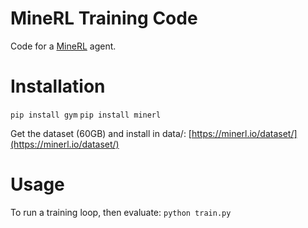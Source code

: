# MineRL Training Code

Code for a [MineRL](https://minerl.io) agent.

# Installation

`pip install gym`
`pip install minerl`

Get the dataset (60GB) and install in data/: [https://minerl.io/dataset/](https://minerl.io/dataset/)

# Usage

To run a training loop, then evaluate:
`python train.py`

